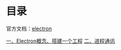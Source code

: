 # 目录

官方文档：[electron](https://www.electronjs.org/zh/docs/latest/)

[一、Electron概念、搭建⼀个⼯程](Electron-01%20electron概念、搭建⼀个⼯程.md)
[二、进程通讯](Electron-01%20进程通讯.md)

